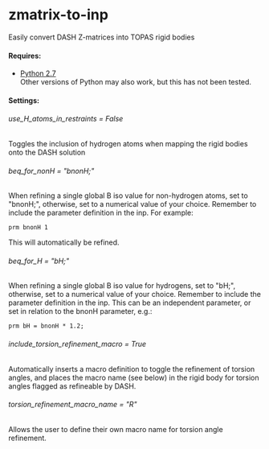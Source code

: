 # zmatrix-to-inp
Easily convert DASH Z-matrices into TOPAS rigid bodies

#### Requires:
- [Python 2.7](https://www.python.org/)          
 Other versions of Python may also work, but this has not been tested.

#### Settings:
###### use_H_atoms_in_restraints = False

Toggles the inclusion of hydrogen atoms when mapping the rigid bodies onto the DASH solution

###### beq_for_nonH = "bnonH;"

When refining a single global B iso value for non-hydrogen atoms, set to "bnonH;", otherwise, set to a numerical value of your choice. Remember to include the parameter definition in the inp. For example:

`prm bnonH 1`

This will automatically be refined.

###### beq_for_H = "bH;"

When refining a single global B iso value for hydrogens, set to "bH;", otherwise, set to a numerical value of your choice. Remember to include the parameter definition in the inp. This can be an independent parameter, or set in relation to the bnonH parameter, e.g.:

`prm bH = bnonH * 1.2;`

###### include_torsion_refinement_macro = True

Automatically inserts a macro definition to toggle the refinement of torsion angles, and places the macro name (see below) in the rigid body for torsion angles flagged as refineable by DASH.

###### torsion_refinement_macro_name = "R"

Allows the user to define their own macro name for torsion angle refinement.
